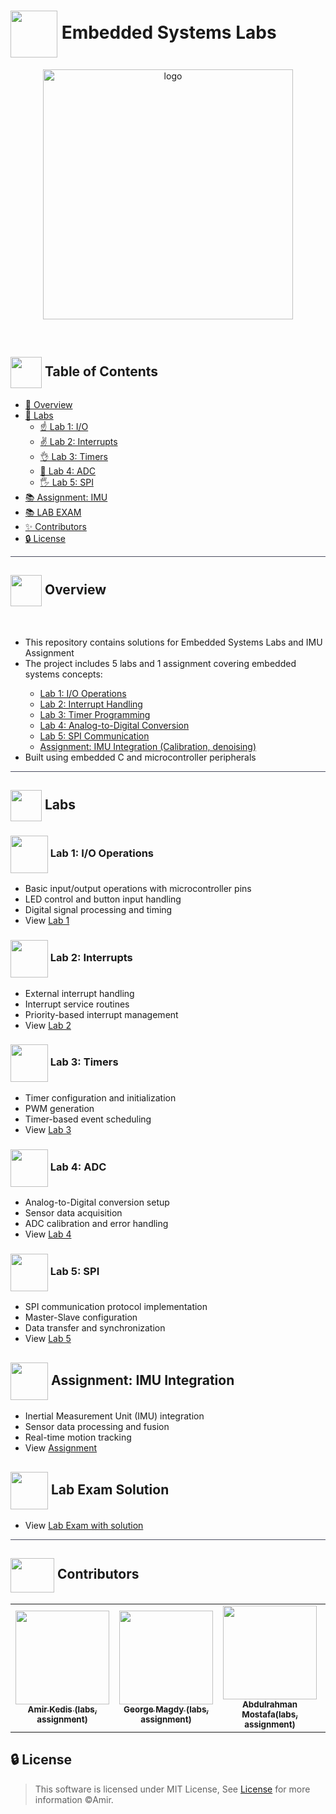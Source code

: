 <div align= >

# <img align=center width=75px height=75px src="https://media1.giphy.com/media/v1.Y2lkPTc5MGI3NjExNHRhNmlibzNnN3JlaXMwODNncGF3b3ZocmoweHhjNWhkODdsdW9jNiZlcD12MV9pbnRlcm5hbF9naWZfYnlfaWQmY3Q9cw/8Lq2QCUhC4ZN2O2S7f/giphy.gif"> Embedded Systems Labs
</div>
<div align="center">
   <img align="center" height=400px src="https://media3.giphy.com/media/v1.Y2lkPTc5MGI3NjExajZzY2s3d2FpczVvdDJsdWM3bmswaWJod3N3NTdmaW9lbmhtMm5xbCZlcD12MV9pbnRlcm5hbF9naWZfYnlfaWQmY3Q9Zw/jKYQYm26ViwB3ZFmwu/giphy.gif" alt="logo">

</div>

<p align="center"> 
    <br> 
</p>

## <img align= "center" width=50px src="https://media4.giphy.com/media/xN3IbsXsm1pOtGOkx2/giphy.gif?cid=ecf05e47lnbd6mvq1joc1wjqtdh7aonlxeiin9t26d7qgrh1&ep=v1_stickers_search&rid=giphy.gif&ct=s"> Table of Contents

- <a href ="#about"> 📙 Overview</a>
- <a href ="#labs"> 📝 Labs</a>
  - <a href ="#lab1"> ☝️ Lab 1: I/O</a>
  - <a href ="#lab2"> ✌️ Lab 2: Interrupts</a>
  - <a href ="#lab3"> 👌 Lab 3: Timers</a>
  - <a href ="#lab4"> 🖖 Lab 4: ADC</a>
  - <a href ="#lab5"> 🖐️ Lab 5: SPI</a>
- <a href ="#assignment"> 📚 Assignment: IMU</a>
- <a href ="#lab-exam"> 📚 LAB EXAM</a>
- <a href ="#contributors"> ✨ Contributors</a>
- <a href ="#license"> 🔒 License</a>
<hr style="background-color: #4b4c60"></hr>

 <a id = "about"></a>

## <img align="center"  height =50px src="https://user-images.githubusercontent.com/71986226/154076110-1233d7a8-92c2-4d79-82c1-30e278aa518a.gif"> Overview
<br>
<ul> 
<li>This repository contains solutions for Embedded Systems Labs and IMU Assignment</li>
<li>The project includes 5 labs and 1 assignment covering embedded systems concepts:</li>
<ul>
<li><a href="#lab1">Lab 1: I/O Operations</a></li>
<li><a href="#lab2">Lab 2: Interrupt Handling</a></li>
<li><a href="#lab3">Lab 3: Timer Programming</a></li>
<li><a href="#lab4">Lab 4: Analog-to-Digital Conversion</a></li>
<li><a href="#lab5">Lab 5: SPI Communication</a></li>
<li><a href="#assignment">Assignment: IMU Integration (Calibration, denoising)</a></li>
</ul>
<li>Built using embedded C and microcontroller peripherals</li>
</ul>
<hr style="background-color: #4b4c60"></hr>

<a id="labs"></a>

## <img align= "center" width=50px src="https://media4.giphy.com/media/xN3IbsXsm1pOtGOkx2/giphy.gif?cid=ecf05e47lnbd6mvq1joc1wjqtdh7aonlxeiin9t26d7qgrh1&ep=v1_stickers_search&rid=giphy.gif&ct=s"> Labs 

<a id="lab1"></a>

### <img align= "center" width=60px src="https://media0.giphy.com/media/ksNc3DpgrXoVbfm55o/giphy.gif?cid=ecf05e47xx37ikbgcba0srqvlw511mrn6z2g65a20hc3tn00&ep=v1_stickers_search&rid=giphy.gif&ct=s"> Lab 1: I/O Operations
<ul>
<li>Basic input/output operations with microcontroller pins</li>
<li>LED control and button input handling</li>
<li>Digital signal processing and timing</li>
<li>View <a href="lab1-io">Lab 1</a></li>
</ul>

<a id="lab2"></a>

### <img align= "center" width=60px src="https://media2.giphy.com/media/3o3IJrFTTV6Vf8Mfgy/giphy.gif?cid=ecf05e471k7i9700r3t25juhe42xfdkg4qzmfd6wdgoupt6v&ep=v1_stickers_search&rid=giphy.gif&ct=s"> Lab 2: Interrupts
<ul>
<li>External interrupt handling</li>
<li>Interrupt service routines</li>
<li>Priority-based interrupt management</li>
<li>View <a href="lab2-interrupt">Lab 2</a></li>
</ul>

<a id = "lab3"></a>

### <img align= "center" width=60px src="https://media1.giphy.com/media/v1.Y2lkPTc5MGI3NjExM3dxeHRrZGUzZW9kZzB2aDVjZjlqaG04OTFucm9oZDA5azBlODYxYyZlcD12MV9pbnRlcm5hbF9naWZfYnlfaWQmY3Q9cw/Lrge8fr6HFydZqahbw/giphy.gif"> Lab 3: Timers
<ul>
<li>Timer configuration and initialization</li>
<li>PWM generation</li>
<li>Timer-based event scheduling</li>
<li>View <a href="lab3-timers">Lab 3</a></li>
</ul>

<a id = "lab4"></a>

### <img align= "center" width=60px src="https://media0.giphy.com/media/v1.Y2lkPTc5MGI3NjExYmZmZ2xqbWYzeXIzaHF5bmplM2hneWU4dnI1dnlob3dwMmp0aG5wciZlcD12MV9pbnRlcm5hbF9naWZfYnlfaWQmY3Q9cw/EyT7PztEE8N4hDmHL2/giphy.gif"> Lab 4: ADC
<ul>
<li>Analog-to-Digital conversion setup</li>
<li>Sensor data acquisition</li>
<li>ADC calibration and error handling</li>
<li>View <a href="lab4-adc">Lab 4</a></li>
</ul>

<a id = "lab5"></a>

### <img align= "center" width=60px src="https://media2.giphy.com/media/v1.Y2lkPTc5MGI3NjExbnJsMGVmeHM5c2llZ3hkbHhpNDMwanJucWh0Ym9yanRwYWx0MnB5NiZlcD12MV9pbnRlcm5hbF9naWZfYnlfaWQmY3Q9cw/5Ns14GiQ0LmHYoEisH/giphy.gif"> Lab 5: SPI
<ul>
<li>SPI communication protocol implementation</li>
<li>Master-Slave configuration</li>
<li>Data transfer and synchronization</li>
<li>View <a href="lab5-spi">Lab 5</a></li>
</ul>

<a id = "assignment"></a>

## <img align= "center" width=60px src="https://media3.giphy.com/media/v1.Y2lkPTc5MGI3NjExa3NubTI5bm0xZHcwcnNsczQxeWxhMDBhc2s1M3RqZDdla3VjbmpwZSZlcD12MV9pbnRlcm5hbF9naWZfYnlfaWQmY3Q9cw/KgbZY915BD64Kx5fnb/giphy.gif"> Assignment: IMU Integration
<ul>
<li>Inertial Measurement Unit (IMU) integration</li>
<li>Sensor data processing and fusion</li>
<li>Real-time motion tracking</li>
<li>View <a href="assignment-1-imu">Assignment</a></li>
</ul>


<a id = "lab-exam"></a>
## <img align= "center" width=60px src="https://media3.giphy.com/media/v1.Y2lkPTc5MGI3NjExa3NubTI5bm0xZHcwcnNsczQxeWxhMDBhc2s1M3RqZDdla3VjbmpwZSZlcD12MV9pbnRlcm5hbF9naWZfYnlfaWQmY3Q9cw/KgbZY915BD64Kx5fnb/giphy.gif"> Lab Exam Solution
<ul>
<li>View <a href="lab-exam">Lab Exam with solution</a></li>
</ul>


<hr style="background-color: #4b4c60"></hr>
<a id ="contributors"></a>

## <img  align="center" width= 70px height =55px src="https://media0.giphy.com/media/Xy702eMOiGGPzk4Zkd/giphy.gif?cid=ecf05e475vmf48k83bvzye3w2m2xl03iyem3tkuw2krpkb7k&rid=giphy.gif&ct=s"> Contributors 

<table  >
  <tr>
      <td align="center"><a href="https://github.com/amir-kedis"><img src="https://avatars.githubusercontent.com/amir-kedis?v=4" width="150px;" alt=""/><br /><sub><b>Amir Kedis (labs, assignment)</b></sub></a><br /></td>
     <td align="center"><a href="https://github.com/g-magdy"><img src="https://avatars.githubusercontent.com/g-magdy?v=4" width="150px;" alt=""/><br /><sub><b>George Magdy (labs, assignment)</b></sub></a><br /></td>
     <td align="center"><a href="https://github.com/Abdulrahman-Mostafa10"><img src="https://avatars.githubusercontent.com/Abdulrahman-Mostafa10?v=4" width="150px;" alt=""/><br /><sub><b>Abdulrahman Mostafa(labs, assignment)</b></sub></a><br /></td>
     <td align="center"><a href="https://github.com/AbdelruhmanSamy"><img src="https://avatars.githubusercontent.com/AbdelruhmanSamy?v=4" width="150px;" alt=""/><br /><sub><b>Abdelruhman Samy (assignment)</b></sub></a><br /></td>
     <td align="center"><a href="https://github.com/akramhany"><img src="https://avatars.githubusercontent.com/akramhany?v=4" width="150px;" alt=""/><br /><sub><b>Akram Hany (assignment)</b></sub></a><br /></td>
  </tr>
</table>

## 🔒 License <a id ="license"></a>

>This software is licensed under MIT License, See [License](LICENSE) for more information ©Amir. 
